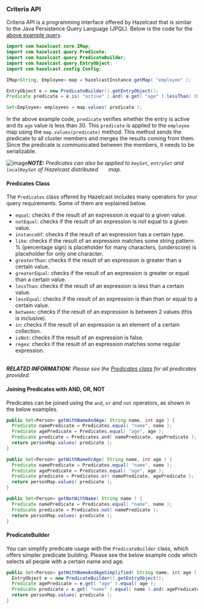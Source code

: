 


### Criteria API

Criteria API is a programming interface offered by Hazelcast that is similar to the Java Persistence Query Language (JPQL). Below is the code
for the [above example query](#employee-map-query-example).

```java
import com.hazelcast.core.IMap;
import com.hazelcast.query.Predicate;
import com.hazelcast.query.PredicateBuilder;
import com.hazelcast.query.EntryObject;
import com.hazelcast.config.Config;

IMap<String, Employee> map = hazelcastInstance.getMap( "employee" );

EntryObject e = new PredicateBuilder().getEntryObject();
Predicate predicate = e.is( "active" ).and( e.get( "age" ).lessThan( 30 ) );

Set<Employee> employees = map.values( predicate );
```

In the above example code, `predicate` verifies whether the entry is active and its `age` value is less than 30. This `predicate` is
applied to the `employee` map using the `map.values(predicate)` method. This method sends the predicate to all cluster members
and merges the results coming from them. Since the predicate is communicated between the members, it needs to
be serializable.

![image](images/NoteSmall.jpg)***NOTE:*** *Predicates can also be applied to `keySet`, `entrySet` and `localKeySet` of Hazelcast distributed 
&nbsp;&nbsp;&nbsp;&nbsp;&nbsp;&nbsp;map.*

#### Predicates Class

The `Predicates` class offered by Hazelcast includes many operators for your query requirements. Some of them are
explained below.

- `equal`: checks if the result of an expression is equal to a given value.
- `notEqual`: checks if the result of an expression is not equal to a given value.
- `instanceOf`: checks if the result of an expression has a certain type.
- `like`: checks if the result of an expression matches some string pattern. % (percentage sign) is placeholder for many
characters,  (underscore) is placeholder for only one character.
- `greaterThan`: checks if the result of an expression is greater than a certain value.
- `greaterEqual`: checks if the result of an expression is greater or equal than a certain value.
- `lessThan`: checks if the result of an expression is less than a certain value.
- `lessEqual`: checks if the result of an expression is than than or equal to a certain value.
- `between`: checks if the result of an expression is between 2 values (this is inclusive).
- `in`: checks if the result of an expression is an element of a certain collection.
- `isNot`: checks if the result of an expression is false.
- `regex`: checks if the result of an expression matches some regular expression.
<br></br>

***RELATED INFORMATION:*** *Please see the
[Predicates class](https://github.com/hazelcast/hazelcast/blob/2709bc81cd499a3160827de24422cdb6cf98fe36/hazelcast/src/main/java/com/hazelcast/query/Predicates.java) for all predicates provided.*


#### Joining Predicates with AND, OR, NOT

Predicates can be joined using the `and`, `or` and `not` operators, as shown in the below examples.

```java
public Set<Person> getWithNameAndAge( String name, int age ) {
  Predicate namePredicate = Predicates.equal( "name", name );
  Predicate agePredicate = Predicates.equal( "age", age );
  Predicate predicate = Predicates.and( namePredicate, agePredicate );
  return personMap.values( predicate );
}
```

```java
public Set<Person> getWithNameOrAge( String name, int age ) {
  Predicate namePredicate = Predicates.equal( "name", name );
  Predicate agePredicate = Predicates.equal( "age", age );
  Predicate predicate = Predicates.or( namePredicate, agePredicate );
  return personMap.values( predicate );
}
```

```java
public Set<Person> getNotWithName( String name ) {
  Predicate namePredicate = Predicates.equal( "name", name );
  Predicate predicate = Predicates.not( namePredicate );
  return personMap.values( predicate );
}
```


#### PredicateBuilder

You can simplify predicate usage with the `PredicateBuilder` class, which offers simpler predicate building. Please see the
below example code which selects all people with a certain name and age.

```java
public Set<Person> getWithNameAndAgeSimplified( String name, int age ) {
  EntryObject e = new PredicateBuilder().getEntryObject();
  Predicate agePredicate = e.get( "age" ).equal( age );
  Predicate predicate = e.get( "name" ).equal( name ).and( agePredicate );
  return personMap.values( predicate );
}
```


